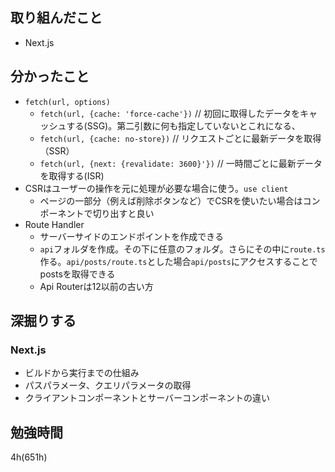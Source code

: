 ## 取り組んだこと
- Next.js

## 分かったこと
- `fetch(url, options)`
  - `fetch(url, {cache: 'force-cache'})`  // 初回に取得したデータをキャッシュする(SSG)。第二引数に何も指定していないとこれになる、
  - `fetch(url, {cache: no-store})` // リクエストごとに最新データを取得（SSR）
  - `fetch(url, {next: {revalidate: 3600}'})`  // 一時間ごとに最新データを取得する(ISR) 
- CSRはユーザーの操作を元に処理が必要な場合に使う。`use client`
  - ページの一部分（例えば削除ボタンなど）でCSRを使いたい場合はコンポーネントで切り出すと良い
- Route Handler
  - サーバーサイドのエンドポイントを作成できる
  - `api`フォルダを作成。その下に任意のフォルダ。さらにその中に`route.ts`作る。`api/posts/route.ts`とした場合`api/posts`にアクセスすることでpostsを取得できる
  - Api Routerは12以前の古い方

## 深掘りする

### Next.js
- ビルドから実行までの仕組み
- パスパラメータ、クエリパラメータの取得
- クライアントコンポーネントとサーバーコンポーネントの違い

## 勉強時間
4h(651h)